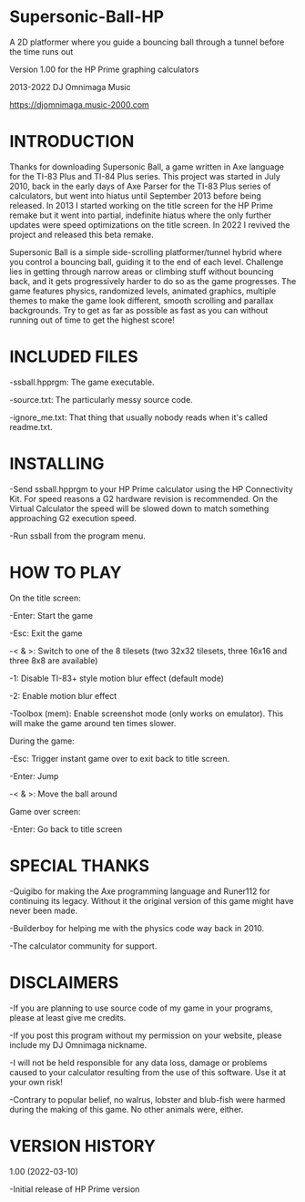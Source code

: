 # Supersonic-Ball-HP
A 2D platformer where you guide a bouncing ball through a tunnel before the time runs out

Version 1.00 for the HP Prime graphing calculators

2013-2022 DJ Omnimaga Music

https://djomnimaga.music-2000.com



# INTRODUCTION

Thanks for downloading Supersonic Ball, a game written in Axe language for the TI-83 Plus and TI-84 Plus series. This project was started in
July 2010, back in the early days of Axe Parser for the TI-83 Plus series of calculators, but went into hiatus until September 2013 before
being released. In 2013 I started working on the title screen for the HP Prime remake but it went into partial, indefinite hiatus where the
only further updates were speed optimizations on the title screen. In 2022 I revived the project and released this beta remake.

Supersonic Ball is a simple side-scrolling platformer/tunnel hybrid where you control a bouncing ball, guiding it to the end of each level.
Challenge lies in getting through narrow areas or climbing stuff without bouncing back, and it gets progressively harder to do so as the
game progresses. The game features physics, randomized levels, animated graphics, multiple themes to make the game look different,
smooth scrolling and parallax backgrounds. Try to get as far as possible as fast as you can without running out of time to get the
highest score!

 
# INCLUDED FILES

-ssball.hpprgm: The game executable.

-source.txt: The particularly messy source code.

-ignore_me.txt: That thing that usually nobody reads when it's called readme.txt.



# INSTALLING

-Send ssball.hpprgm to your HP Prime calculator using the HP Connectivity Kit. For speed reasons a G2 hardware revision is recommended.
 On the Virtual Calculator the speed will be slowed down to match something approaching G2 execution speed.
 
-Run ssball from the program menu.


# HOW TO PLAY

On the title screen:

-Enter: Start the game

-Esc: Exit the game

-< & >: Switch to one of the 8 tilesets (two 32x32 tilesets, three 16x16 and three 8x8 are available)

-1: Disable TI-83+ style motion blur effect (default mode)

-2: Enable motion blur effect

-Toolbox (mem): Enable screenshot mode (only works on emulator). This will make the game around ten times slower.


During the game:

-Esc: Trigger instant game over to exit back to title screen.

-Enter: Jump

-< & >: Move the ball around


Game over screen:

-Enter: Go back to title screen


# SPECIAL THANKS

-Quigibo for making the Axe programming language and Runer112 for continuing its legacy. Without it the original version of this game might
 have never been made.
 
-Builderboy for helping me with the physics code way back in 2010.

-The calculator community for support.


# DISCLAIMERS

-If you are planning to use source code of my game in your programs, please at least give me credits.

-If you post this program without my permission on your website, please include my DJ Omnimaga nickname. 

-I will not be held responsible for any data loss, damage or problems caused to your calculator resulting from the use of this software.
 Use it at your own risk!
 
-Contrary to popular belief, no walrus, lobster and blub-fish were harmed during the making of this game. No other animals were, either.


# VERSION HISTORY

1.00 (2022-03-10)

-Initial release of HP Prime version
